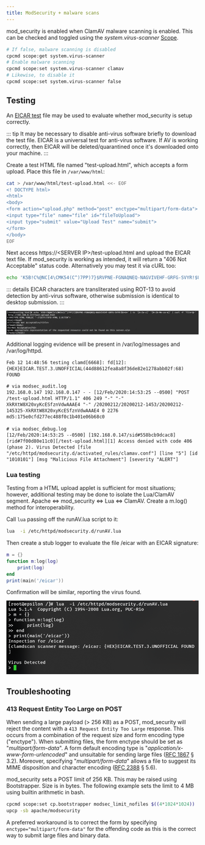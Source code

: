 ```yaml
---
title: ModSecurity + malware scans
---
```


mod_security is enabled when ClamAV malware scanning is enabled. This can be checked and toggled using the *system.virus-scanner* [Scope](Scopes.md).

```bash
# If false, malware scanning is disabled
cpcmd scope:get system.virus-scanner
# Enable malware scanning
cpcmd scope:set system.virus-scanner clamav
# Likewise, to disable it
cpcmd scope:set system.virus-scanner false
```

## Testing

An [EICAR test](https://www.eicar.org/?page_id=3950) file may be used to evaluate whether mod_security is setup correctly. 

::: tip
It may be necessary to disable anti-virus software briefly to download the test file. EICAR is a universal test for anti-virus software. If AV is working correctly, then EICAR will be deleted/quarantined once it's downloaded onto your machine.
:::

Create a test HTML file named "test-upload.html", which accepts a form upload. Place this file in `/var/www/html`:

```bash
cat > /var/www/html/test-upload.html <<- EOF
<! DOCTYPE html>
<html>
<body>
<form action="upload.php" method="post" enctype="multipart/form-data">
<input type="file" name="file" id="fileToUpload">
<input type="submit" value="Upload Test" name="submit">
</form>
</body>
EOF
```

Next access https://\<SERVER IP>/test-upload.html and upload the EICAR text file. If mod_security is working as intended, it will return a "406 Not Acceptable" status code. Alternatively you may test it via cURL too:

```bash
echo 'K5B!C%@NC[4\CMK54(C^)7PP)7}$RVPNE-FGNAQNEQ-NAGVIVEHF-GRFG-SVYR!$U+U*' | tr '[A-Za-z]' '[N-ZA-Mn-za-m]' | curl -F 'file=@-' http://<SERVER IP>/test-upload.html
```

::: details
EICAR characters are transliterated using ROT-13 to avoid detection by anti-virus software, otherwise submission is identical to desktop submission.
:::

![EICAR test result](./images/eicar-test.png)

Additional logging evidence will be present in /var/log/messages and /var/log/httpd.

```text
Feb 12 14:48:56 testing clamd[6668]: fd[12]: {HEX}EICAR.TEST.3.UNOFFICIAL(44d88612fea8a8f36de82e1278abb02f:68) FOUND
```

```text
# via modsec_audit.log
192.168.0.147 192.168.0.147 - - [12/Feb/2020:14:53:25 --0500] "POST /test-upload.html HTTP/1.1" 406 249 "-" "-" XkRXtW8X20xyKcESfznVdwAAAE4 "-" /20200212/20200212-1453/20200212-145325-XkRXtW8X20xyKcESfznVdwAAAE4 0 2276 md5:175e0cfd277ec488f0c1b401e06b68c0 

# via modsec_debug.log
[12/Feb/2020:14:53:25 --0500] [192.168.0.147/sid#558bcb9dcac8][rid#7f00d80e11c0][/test-upload.html][1] Access denied with code 406 (phase 2). Virus Detected [file "/etc/httpd/modsecurity.d/activated_rules/clamav.conf"] [line "5"] [id "1010101"] [msg "Malicious File Attachment"] [severity "ALERT"]
```

### Lua testing

Testing from a HTML upload applet is sufficient for most situations; however, additional testing may be done to isolate the Lua/ClamAV segment. Apache <=> mod_security <=> Lua <=> ClamAV. Create a m.log() method for interoperability.

Call `lua` passing off the runAV.lua script to it:

```bash
lua  -i /etc/httpd/modsecurity.d/runAV.lua
```

Then create a stub logger to evaluate the file /eicar with an EICAR signature:

```lua
m = {}
function m:log(log)
    print(log)
end
print(main('/eicar'))
```

Confirmation will be similar, reporting the virus found.

![Lua EICAR test](./images/eicar-lua-test.png)

## Troubleshooting
### 413 Request Entity Too Large on POST
When sending a large payload (> 256 KB) as a POST, mod_security will reject the content with a `413 Request Entity Too Large` response. This occurs from a combination of the request size and form encoding type ("enctype"). When submitting files, the form enctype should be set as "*multipart/form-data*". A form default encoding type is "*application/x-www-form-urlencoded*" and unsuitable for sending large files ([RFC 1867](https://tools.ietf.org/html/rfc1867) § 3.2). Moreover, specifying "*multipart/form-data*" allows a file to suggest its MIME disposition and character encoding ([RFC 2388](https://tools.ietf.org/html/rfc2388) § 5.6).

mod_security sets a POST limit of 256 KB. This may be raised using Bootstrapper. Size is in bytes. The following example sets the limit to 4 MB using builtin arithmetic in bash.

```bash
cpcmd scope:set cp.bootstrapper modsec_limit_nofiles $((4*1024*1024))
upcp -sb apache/modsecurity
```

A preferred workaround is to correct the form by specifying `enctype="multipart/form-data"` for the offending code as this is the correct way to submit large files and binary data.
